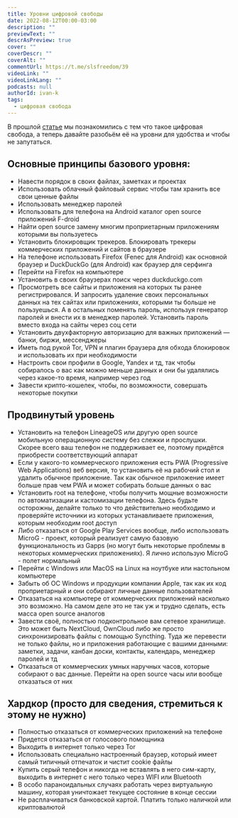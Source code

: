 ```yaml
---
title: Уровни цифровой свободы
date: 2022-08-12T00:00-03:00
description: ""
previewText: ""
descrAsPreview: true
cover: ""
coverDescr: ""
coverAlt: ""
commentUrl: https://t.me/slsfreedom/39
videoLink: ""
videoLinkLang: ""
podcasts: null
authorId: ivan-k
tags:
  - цифровая свобода
---
```

В прошлой [статье](2022-digital-freedom) мы познакомились с тем что такое цифровая свобода, а теперь давайте разобьём её на уровни для удобства и чтобы не запутаться.

## Основные принципы базового уровня:

- Навести порядок в своих файлах, заметках и проектах
- Использовать облачный файловый сервис чтобы там хранить все свои ценные файлы
- Использовать менеджер паролей
- Использовать для телефона на Android каталог open source приложений F-droid
- Найти open source замену многим проприетарным приложениям которыми вы пользуетесь
- Установить блокировщик трекеров. Блокировать трекеры коммерческих приложений и сайтов в браузере
- На телефоне использовать Firefox (Fenec для Android) как основной браузер и DuckDuckGo (для Android) как браузер для серфинга
- Перейти на Firefox на компьютере
- Установить в своих браузерах поиск через duckduckgo.com
- Просмотреть все сайты и приложения на которых ты ранее регистрировался. И запросить удаление своих персональных данных на тех сайтах или приложениях, которыми ты больше не пользуешься. А в остальных поменять пароль, используя генератор паролей и внести их в менеджер паролей. Установить пароль вместо входа на сайты через соц сети
- Установить двухфакторную авторизацию для важных приложений — банки, биржи, мессенджеры
- Иметь под рукой Tor, VPN и плагин браузера для обхода блокировок и использовать их при необходимости
- Настроить свои профили в Google, Yandex и тд, так чтобы собиралось о вас как можно меньше данных и они бы удалялись через какое-то время, например через год
- Завести крипто-кошелек, чтобы, по возможности, совершать некоторые покупки

## Продвинутый уровень

- Установить на телефон LineageOS или другую open source мобильную операционную систему без слежки и прослушки. Скорее всего ваш телефон не поддерживает ее, поэтому придётся приобрести соответствующий аппарат
- Если у какого-то коммерческого приложения есть PWA (Progressive Web Applications) веб версия, то установить её на рабочий стол и удалить обычное приложение. Так как обычное приложение имеет больше прав чем PWA и может собирать больше данных о вас
- Установить root на телефоне, чтобы получить мощные возможности по автоматизации и кастомизации телефона. Здесь будьте осторожны, делайте только то что действительно необходимо и проверяйте источники из которых устанавливаете приложения, которым необходим root доступ
- Либо отказаться от Google Play Services вообще, либо использовать MicroG - проект, который реализует самую базовую функциональность из Gapps (но могут быть некоторые проблемы в некоторых коммерческих приложениях). Я лично использую MicroG - полет нормальный
- Перейти с Windows или MacOS на Linux на ноутбуке или настольном компьютере
- Забыть об ОС Windows и продукции компании Apple, так как их код проприетарный и они собирают личные данные пользователей
- Отказаться на компьютере от коммерческих приложений насколько это возможно. На самом деле это не так уж и трудно сделать, есть масса open source аналогов
- Завести своё, полностью подконтрольное вам сетевое хранилище. Это может быть NextCloud, OwnCloud либо же просто синхронизировать файлы с помощью Syncthing. Туда же перевести не только файлы, но и приложения работающие с вашими данными: заметки, задачи, канбан доски, контакты, календарь, менеджер паролей и тд
- Отказаться от коммерческих умных наручных часов, которые собирают о вас данные. Перейти на open source часы или вообще отказаться от них

## Хардкор (просто для сведения, стремиться к этому не нужно)

- Полностью отказаться от коммерческих приложений на телефоне
- Придется отказаться от голосового помощника
- Выходить в интернет только через Tor
- Использовать специально настроенный браузер, который имеет самый типичный отпечаток и чистит cookie файлы
- Купить серый телефон и никогда не вставлять в него сим-карту, выходить в интернет с него только через WIFI или Bluetooth
- В особо параноидальных случаях работать через виртуальную машину, которая уничтожает текущее состояние в конце сессии
- Не расплачиваться банковской картой. Платить только наличкой или криптовалютой
